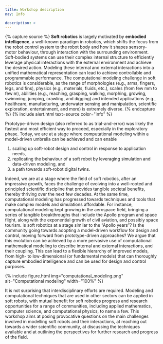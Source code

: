 ```yaml
---
title: Workshop description
nav: Info

description: > 
---
```


{% capture source %} 
**Soft robotics** is largely motivated by **embodied intelligence**, a well-known paradigm in robotics, which shifts the focus from the robot control system to the robot body and how it shapes sensory- motor behaviour, through interaction with the surrounding environment. Soft-bodied systems can use their complex internal structure to efficiently leverage physical interactions with the external environment and achieve the desired action. Modeling these internal and external interactions into a unified mathematical representation can lead to achieve controllable and programmable performance. The computational modeling challenge in soft robotics is considerable, as the range of morphologies (e.g., arms, fingers, legs, and fins), physics (e.g., materials, fluids, etc.), scales (from few mm to few m), abilities (e.g., reaching, grasping, walking, morphing, growing, swimming, jumping, crawling, and digging) and intended applications (e.g., healthcare, manufacturing, underwater sensing and manipulation, scientific exploration, entertainment, and more) is extremely diverse.
{% endcapture %}
{% include alert.html text=source color="info" %}


Prototype-driven design (also referred to as trial-and-error) was likely the fastest and most efficient way to proceed, especially in the exploratory phase. Today, we are at a stage where computational modeling within a model-driven umbrella can be achieved and can enable 

1. scaling up soft-robot design and control in response to application needs,  
2. replicating the behaviour of a soft robot by leveraging simulation and data-driven modeling, and 
3. a path towards soft-robot digital twins. 

Indeed, we are at a stage where the field of soft robotics, after an impressive growth, faces the challenge of evolving into a well-rooted and principled scientific discipline that provides tangible societal benefits, thereby thriving over the next few decades. At the same time, computational modeling has progressed towards techniques and tools that make complex models and simulations affordable. For instance, computational modeling kept growing in the aerospace field, bringing a series of tangible breakthroughs that include the Apollo program and space flight, along with the exponential growth of civil aviation, and possibly space tourism. Is soft robotics at a stage similar to the “Apollo years”? Is the community going towards adopting a model-driven workflow for design and control, moving forward from prototype-driven approaches? We argue that this evolution can be achieved by a more pervasive use of computational mathematical modeling to describe internal and external interactions, and their coupling. This can lead to a flexible hierarchy of improved models, from high- to low-dimensional (or fundamental models) that can thoroughly capture embodied intelligence and can be used for design and control purposes.

{% include figure.html img="computational_modeling.png" alt="Computational modeling" width="100%" %}

It is not surprising that interdisciplinary efforts are required. Modeling and computational techniques that are used in other sectors can be applied in soft robots, with mutual benefit for soft robotics progress and research opportunities for a range of communities, including applied mathematics, computer science, and computational physics, to name a few. This workshop aims at posing provocative questions on the main challenges involved in modelling soft robots and their interactions, at reaching out towards a wider scientific community, at discussing the techniques available and at outlining the perspectives for further research and progress of the field.



